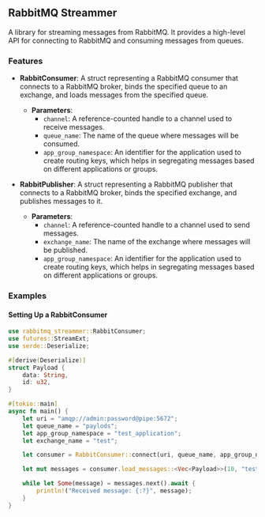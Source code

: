 ## RabbitMQ Streammer

A library for streaming messages from RabbitMQ. It provides a high-level API for connecting to RabbitMQ and consuming messages from queues.

### Features

- **RabbitConsumer**: A struct representing a RabbitMQ consumer that connects to a RabbitMQ broker, binds the specified queue to an exchange, and loads messages from the specified queue.
  - **Parameters**:
    - `channel`: A reference-counted handle to a channel used to receive messages.
    - `queue_name`: The name of the queue where messages will be consumed.
    - `app_group_namespace`: An identifier for the application used to create routing keys, which helps in segregating messages based on different applications or groups.

- **RabbitPublisher**: A struct representing a RabbitMQ publisher that connects to a RabbitMQ broker, binds the specified exchange, and publishes messages to it.
  - **Parameters**:
    - `channel`: A reference-counted handle to a channel used to send messages.
    - `exchange_name`: The name of the exchange where messages will be published.
    - `app_group_namespace`: An identifier for the application used to create routing keys, which helps in segregating messages based on different applications or groups.

### Examples

#### Setting Up a RabbitConsumer

```rust
use rabbitmq_streammer::RabbitConsumer;
use futures::StreamExt;
use serde::Deserialize;

#[derive(Deserialize)]
struct Payload {
    data: String,
    id: u32,
}

#[tokio::main]
async fn main() {
    let uri = "amqp://admin:password@pipe:5672";
    let queue_name = "paylods";
    let app_group_namespace = "test_application";
    let exchange_name = "test";

    let consumer = RabbitConsumer::connect(uri, queue_name, app_group_namespace, exchange_name).await.unwrap();

    let mut messages = consumer.load_messages::<Vec<Payload>>(10, "test-tag").await.unwrap();

    while let Some(message) = messages.next().await {
        println!("Received message: {:?}", message);
    }
}